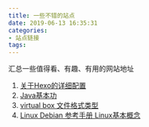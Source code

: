 ```yaml
---
title: 一些不错的站点
date: 2019-06-13 16:35:31
categories:
- 站点链接
tags:
---
```

汇总一些值得看、有趣、有用的网站地址


1. [关于Hexo的详细配置](http://blog.shenyuanluo.com/) 
2. [Java基本功](http://xcx1024.com/ArtInfo/79106.html)
4. [virtual box 文件格式类型](https://vimsky.com/article/3578.html)
6. [Linux Debian 参考手册 Linux基本概念](https://www.debian.org/doc/manuals/debian-reference/)
